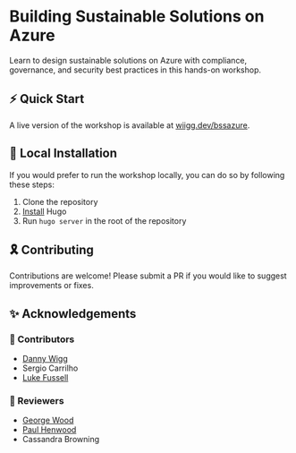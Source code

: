 # Building Sustainable Solutions on Azure
Learn to design sustainable solutions on Azure with compliance, governance, and security best practices in this hands-on workshop.

## :zap: Quick Start
A live version of the workshop is available at [wiigg.dev/bssazure](https://www.wiigg.dev/bssazure/).

## :hammer: Local Installation
If you would prefer to run the workshop locally, you can do so by following these steps:
1. Clone the repository
2. [Install](https://gohugo.io/installation/) Hugo
3. Run `hugo server` in the root of the repository

## :reminder_ribbon: Contributing
Contributions are welcome! Please submit a PR if you would like to suggest improvements or fixes.

## :sparkles: Acknowledgements
### :pencil: Contributors
- [Danny Wigg](https://github.com/wiigg)
- Sergio Carrilho
- [Luke Fussell](https://github.com/lufussel)

### :book: Reviewers
- [George Wood](https://github.com/goazureit)
- [Paul Henwood](https://github.com/PHenwood)
- Cassandra Browning
